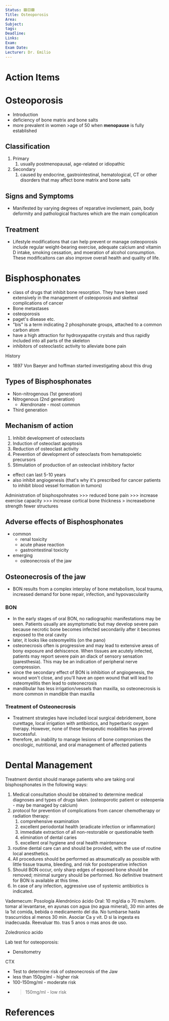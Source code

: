 ```yaml
---
Status: 🟥🟨🟩
Title: Osteoporosis
Area: 
Subject: 
tags: 
Deadline: 
Links: 
Exam: 
Exam Date: 
Lecturer: Dr. Emilio
---
```

# Action Items

# Osteoporosis 
- Introduction
- deficiency of bone matrix and bone salts
- more prevalent in women >age of 50 when **menopause** is fully established

## Classification 
1. Primary
	1. usually postmenopausal, age-related or idiopathic
2. Secondary
	1. caused by endocrine, gastrointestinal, hematological, CT or other disorders that may affect bone matrix and bone salts 

## Signs and Symptoms
- Manifested by varying degrees of reparative involement, pain, body deformity and pathological fractures which are the main complication 

## Treatment
- Lifestyle modifications that can help prevent or manage osteoporosis include regular weight-bearing exercise, adequate calcium and vitamin D intake, smoking cessation, and moeration of alcohol consumption. These modificaitons can also improve overall health and quality of life. 

# Bisphosphonates
- class of drugs that inhibit bone resorption. They have been used extensively in the management of osteoporosis and skelteal complications of cancer 
- Bone metastases
- osteoporosis 
- paget's disease etc.
- "bis" is a term indicating 2 phosphonate groups, attached to a common carbon atom
- have a high attraction for hydroxyapatite crystals and thus rapidly included into all parts of the skeleton
- inhibitors of osteoclastic activity to alleviate bone pain 

History
- 1897 Von Baeyer and hoffman started investigating about this drug 

## Types of Bisphosphonates 
- Non-nitrogenous (1st generation)
- Nitrogenous (2nd generation)
	- Alendronate - most common
- Third generation 

## Mechanism of action 
1. Inhibit development of osteoclasts
2. Induction of osteoclast apoptosis 
3. Reduction of osteoclast activity 
4. Prevention of development of osteoclasts from hematopoietic precursors 
5. Stimulation of production of an osteoclast inhibitory factor 
- effect can last 5-10 years 
- also inhibit angiogenesis (that's why it's prescribed for cancer patients to inhibit blood vessel formation in tumors)

Administration of bisphospohnates >>> reduced bone pain >>> increase exercise capacity >>> increase cortical bone thickness > increasebone strength fewer structures 

## Adverse effects of Bisphosphonates 
- common 
	- renal toxicity
	- acute phase reaction 
	- gastrointestinal toxicity
- emerging
	- osteonecrosis of the jaw 

## Osteonecrosis of the jaw 
- BON results from a complex interplay of bone metabolism, local trauma, increased demand for bone repair, infection, and hypovascularity 

### BON 
- In the early stages of oral BON, no radiographic manifestations may be seen. Patients usually are asymptomatic but may develop severe pain because necrotic bone becomes infected secondarily after it becomes exposed to the oral cavity 
- later, it looks like osteomyelitis (on the pano)
- osteonecrosis often is progressive and may lead to extensive areas of bony exposure and dehiscence. When tissues are acutely infected, patients may report severe pain an dlack of sensory sensation (paresthesia). This may be an indication of peripheral nerve compression. 
- since the secondary effect of BON is inhibition of angiogenesis, the wound won't close, and you'll have an open wound that will lead to osteomyelitis then lead to osteonecrosis
- mandibular has less irrigation/vessels than maxilla, so osteonecrosis is more common in mandible than maxilla

### Treatment of Osteonecrosis 
- Treatment strategies have included local surgical debridement, bone curettage, local irrigation with antibiotics, and hyperbaric oxygen therapy. However, none of these therapeutic modalities has proved successful. 
- therefore, an inability to manage lesions of bone compromises the oncologic, nutritional, and oral management of affected patients 

# Dental Management 
Treatment dentist should manage patients who are taking oral bisphosphonates in the following ways:
1. Medical consultation should be obtained to determine medical diagnoses and types of drugs taken. (osteoporotic patient or osteopenia - may be managed by calcium)
2. protocol for prevention of complications from cancer chemotherapy or radiation therapy:
	1. comprehensive examination 
	2. excellent periodontal health (eradicate infection or inflammation)
	3. immediate extraction of all non-restorable or questionable teeth
	4. elimination of dental caries 
	5. excellent oral hygiene and oral health maintenance 
3. routine dental care can and should be provided, with the use of routine local anesthetics. 
4. All procedures should be performed as atraumatically as possible with little tissue trauma, bleeding, and risk for postoperative infection 
5. Should BON occur, only sharp edges of exposed bone should be removed; minimal surgery should be performed. No definitive treatment for BON is available at this time.
6. In case of any infection, aggressive use of systemic antibiotics is indicated. 

Vademecum:
Posología
Alendrónico ácido
Oral: 10 mg/dia o 70 ms/sem. tomar al levantarse, en ayunas con agua (no agua mineral), 30 min antes de la 1st comida, bebida o medicamento del dia. No tumbarse hasta trascurridos al menos 30 min. Asociar Ca y vit. D si la ingesta es inadecuada. Reevaluar tto. tras 5 anos o mas anos de uso. 

Zoledronico acido 

Lab test for osteoporosis:
- Densitometry

CTX
- Test to determine risk of osteonecrosis of the Jaw
- less than 150pg/ml - higher risk
- 100-150mg/ml - moderate risk
- >150mg/ml - low risk 







# References

